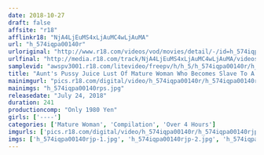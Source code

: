 ```yaml
---
date: 2018-10-27
draft: false
affsite: "r18"
afflinkr18: "NjA4LjEuMS4xLjAuMC4wLjAuMA"
url: "h_574iqpa00140r"
urloriginal: "http://www.r18.com/videos/vod/movies/detail/-/id=h_574iqpa00140r"
urlfinal: "http://media.r18.com/track/NjA4LjEuMS4xLjAuMC4wLjAuMA/videos/vod/movies/detail/-/id=h_574iqpa00140r"
samplevid: "awspv3001.r18.com/litevideo/freepv/h/h_5/h_574iqpa00140r/h_574iqpa00140r_dmb_w.mp4"
title: "Aunt's Pussy Juice Lust Of Mature Woman Who Becomes Slave To A Rock Hard Cock"
mainimgurl: "pics.r18.com/digital/video/h_574iqpa00140r/h_574iqpa00140rps.jpg"
mainimgs: "h_574iqpa00140rps.jpg"
releasedate: "July 24, 2018"
duration: 241
productioncomp: "Only 1980 Yen"
girls: ['----']
categories: ['Mature Woman', 'Compilation', 'Over 4 Hours']
imgurls: ['pics.r18.com/digital/video/h_574iqpa00140r/h_574iqpa00140rjp-1.jpg', 'pics.r18.com/digital/video/h_574iqpa00140r/h_574iqpa00140rjp-2.jpg', 'pics.r18.com/digital/video/h_574iqpa00140r/h_574iqpa00140rjp-3.jpg', 'pics.r18.com/digital/video/h_574iqpa00140r/h_574iqpa00140rjp-4.jpg', 'pics.r18.com/digital/video/h_574iqpa00140r/h_574iqpa00140rjp-5.jpg', 'pics.r18.com/digital/video/h_574iqpa00140r/h_574iqpa00140rjp-6.jpg', 'pics.r18.com/digital/video/h_574iqpa00140r/h_574iqpa00140rjp-7.jpg', 'pics.r18.com/digital/video/h_574iqpa00140r/h_574iqpa00140rjp-8.jpg', 'pics.r18.com/digital/video/h_574iqpa00140r/h_574iqpa00140rjp-9.jpg', 'pics.r18.com/digital/video/h_574iqpa00140r/h_574iqpa00140rjp-10.jpg', 'pics.r18.com/digital/video/h_574iqpa00140r/h_574iqpa00140rjp-11.jpg', 'pics.r18.com/digital/video/h_574iqpa00140r/h_574iqpa00140rjp-12.jpg', 'pics.r18.com/digital/video/h_574iqpa00140r/h_574iqpa00140rjp-13.jpg', 'pics.r18.com/digital/video/h_574iqpa00140r/h_574iqpa00140rjp-14.jpg', 'pics.r18.com/digital/video/h_574iqpa00140r/h_574iqpa00140rjp-15.jpg', 'pics.r18.com/digital/video/h_574iqpa00140r/h_574iqpa00140rjp-16.jpg', 'pics.r18.com/digital/video/h_574iqpa00140r/h_574iqpa00140rjp-17.jpg', 'pics.r18.com/digital/video/h_574iqpa00140r/h_574iqpa00140rjp-18.jpg', 'pics.r18.com/digital/video/h_574iqpa00140r/h_574iqpa00140rjp-19.jpg', 'pics.r18.com/digital/video/h_574iqpa00140r/h_574iqpa00140rjp-20.jpg']
imgs: ['h_574iqpa00140rjp-1.jpg', 'h_574iqpa00140rjp-2.jpg', 'h_574iqpa00140rjp-3.jpg', 'h_574iqpa00140rjp-4.jpg', 'h_574iqpa00140rjp-5.jpg', 'h_574iqpa00140rjp-6.jpg', 'h_574iqpa00140rjp-7.jpg', 'h_574iqpa00140rjp-8.jpg', 'h_574iqpa00140rjp-9.jpg', 'h_574iqpa00140rjp-10.jpg', 'h_574iqpa00140rjp-11.jpg', 'h_574iqpa00140rjp-12.jpg', 'h_574iqpa00140rjp-13.jpg', 'h_574iqpa00140rjp-14.jpg', 'h_574iqpa00140rjp-15.jpg', 'h_574iqpa00140rjp-16.jpg', 'h_574iqpa00140rjp-17.jpg', 'h_574iqpa00140rjp-18.jpg', 'h_574iqpa00140rjp-19.jpg', 'h_574iqpa00140rjp-20.jpg']
---
```

